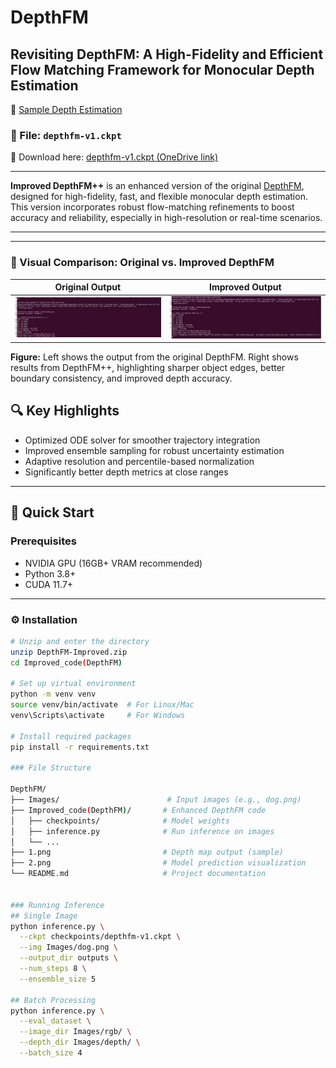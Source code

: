 # DepthFM

## Revisiting DepthFM: A High-Fidelity and Efficient Flow Matching Framework for Monocular Depth Estimation

🔗 [Sample Depth Estimation](https://github.com/Tipusultan199/DepthFM/blob/main/2.png)

### 🔑 File: `depthfm-v1.ckpt`

📎 Download here: [depthfm-v1.ckpt (OneDrive link)](https://sluedu-my.sharepoint.com/:f:/g/personal/tipu_sultan_slu_edu/EndixeYj6dRPuhKia0kdI1sB5z_EdxYzd-C5YiO8VEWT8Q?e=TaUA2E)

---

**Improved DepthFM++** is an enhanced version of the original [DepthFM](https://arxiv.org/abs/2403.13788), designed for high-fidelity, fast, and flexible monocular depth estimation. This version incorporates robust flow-matching refinements to boost accuracy and reliability, especially in high-resolution or real-time scenarios.

---

---

### 📸 Visual Comparison: Original vs. Improved DepthFM

| Original Output                         | Improved Output                          |
|----------------------------------------|------------------------------------------|
| ![Original](https://raw.githubusercontent.com/Tipusultan199/DepthFM/main/1.png) | ![Improved](https://raw.githubusercontent.com/Tipusultan199/DepthFM/main/2.png) |

**Figure:** Left shows the output from the original DepthFM. Right shows results from DepthFM++, highlighting sharper object edges, better boundary consistency, and improved depth accuracy.



## 🔍 Key Highlights

- Optimized ODE solver for smoother trajectory integration  
- Improved ensemble sampling for robust uncertainty estimation  
- Adaptive resolution and percentile-based normalization  
- Significantly better depth metrics at close ranges  

---

## 🚀 Quick Start

### Prerequisites

- NVIDIA GPU (16GB+ VRAM recommended)  
- Python 3.8+  
- CUDA 11.7+  

---

### ⚙️ Installation

```bash
# Unzip and enter the directory
unzip DepthFM-Improved.zip
cd Improved_code(DepthFM)

# Set up virtual environment
python -m venv venv
source venv/bin/activate  # For Linux/Mac
venv\Scripts\activate     # For Windows

# Install required packages
pip install -r requirements.txt

### File Structure

DepthFM/
├── Images/                        # Input images (e.g., dog.png)
├── Improved_code(DepthFM)/       # Enhanced DepthFM code
│   ├── checkpoints/              # Model weights
│   ├── inference.py              # Run inference on images
│   └── ...
├── 1.png                         # Depth map output (sample)
├── 2.png                         # Model prediction visualization
└── README.md                     # Project documentation


### Running Inference
## Single Image
python inference.py \
  --ckpt checkpoints/depthfm-v1.ckpt \
  --img Images/dog.png \
  --output_dir outputs \
  --num_steps 8 \
  --ensemble_size 5

## Batch Processing
python inference.py \
  --eval_dataset \
  --image_dir Images/rgb/ \
  --depth_dir Images/depth/ \
  --batch_size 4


